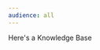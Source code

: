 ```yaml
---
audience: all
---
```


<!--search commented out if we want to add
<div id="home-search">
    <input type="text" id="home-search-input" placeholder="Search for help...">
    <ul id="home-results-container"></ul>
</div>
<script src="../js/jekyll-search.js" type="text/javascript"></script>
<script type="text/javascript">
    SimpleJekyllSearch.init({
        searchInput: document.getElementById('home-search-input'),
        resultsContainer: document.getElementById('home-results-container'),
        dataSource: '../search.json',
        searchResultTemplate: '<li><a href="{url}">{title}</a></li>',
    noResultsText: 'No results found.',
            limit: 10,
            fuzzy: true,
    })
</script>
-->
Here's a Knowledge Base
